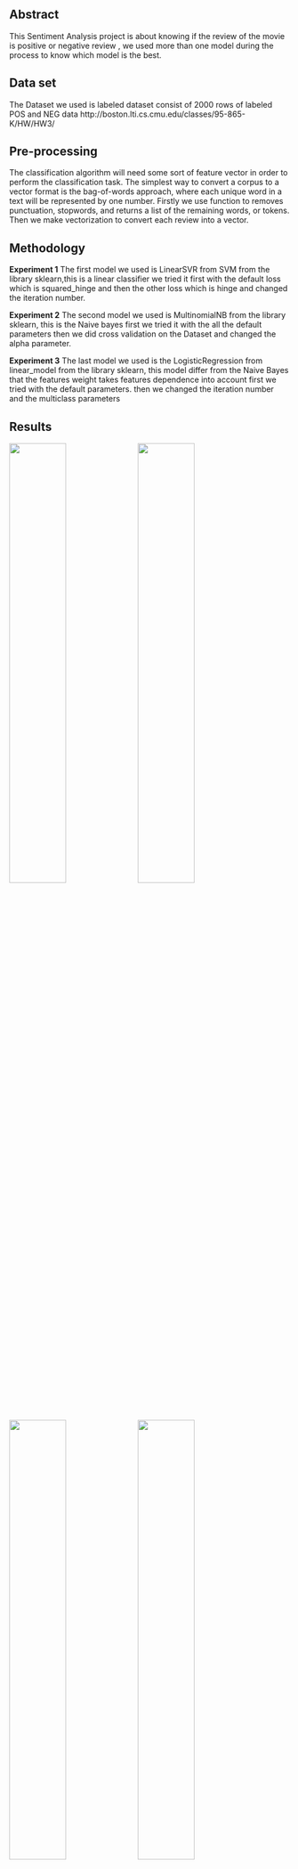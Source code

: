 <h2>Abstract</h2>
This Sentiment Analysis project is about knowing if the review of the movie is positive or negative review , we used more than one model during the process to know which model is the best.

<h2>Data set</h2>
The Dataset we used is labeled dataset consist of 2000 rows of labeled POS and NEG data http://boston.lti.cs.cmu.edu/classes/95-865-K/HW/HW3/

<h2>Pre-processing</h2>
The classification algorithm will need some sort of feature vector in order to perform the classification task. The simplest way to convert a corpus to a vector format is the bag-of-words approach, where each unique word in a text will be represented by one number. Firstly we use function to removes punctuation, stopwords, and returns a list of the remaining words, or tokens. Then we make vectorization to convert each review into a vector.

<h2>Methodology</h2>
<b>Experiment 1</b>
The first model we used is LinearSVR from SVM from the library sklearn,this is a linear classifier we tried it first with the default loss which is squared_hinge and then the other loss which is hinge and changed the iteration number.


<b>Experiment 2</b>
The second model we used is MultinomialNB from the library sklearn, this is the Naive bayes first we tried it with the all the default parameters then we did cross validation on the Dataset and changed the alpha parameter.


<b>Experiment 3</b>
The last model we used is the LogisticRegression from linear_model from the library sklearn, this model differ from the Naive Bayes that the features weight takes features dependence into account first we tried with the default parameters. then we changed the iteration number and the multiclass parameters

<h2>Results</h2>
<img width="45%" src="http://fci.helwan.edu.eg/w/images/4/48/Logistic.png">
<img width="45%" src="http://fci.helwan.edu.eg/w/images/1/1c/LogesticInputTest.PNG">
<img width="45%" src="http://fci.helwan.edu.eg/w/images/8/87/NaiveBayes.PNG">
<img width="45%" src="http://fci.helwan.edu.eg/w/images/0/08/NaiveBayes_model.PNG">
<img width="45%" src="http://fci.helwan.edu.eg/w/images/a/ac/SVM.PNG">
<img width="45%" src="http://fci.helwan.edu.eg/w/images/d/d2/SVM_input_test.PNG">
